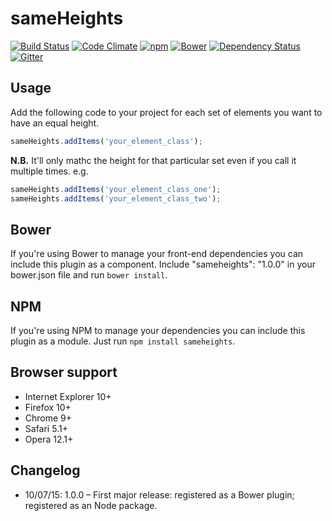 # sameHeights

[![Build Status](https://travis-ci.org/jonnyhaynes/sameheights.svg?branch=master)](https://travis-ci.org/jonnyhaynes/sameheifghts) [![Code Climate](https://codeclimate.com/github/jonnyhaynes/sameheights/badges/gpa.svg)](https://codeclimate.com/github/jonnyhaynes/sameheights) [![npm](https://img.shields.io/npm/v/sameheights.svg)](https://www.npmjs.com/package/sameheights) [![Bower](https://img.shields.io/bower/v/sameheights.svg)](https://github.com/jonnyhaynes/sameheights) [![Dependency Status](https://david-dm.org/jonnyhaynes/sameheights.svg)](https://david-dm.org/jonnyhaynes/sameheights) [![Gitter](https://badges.gitter.im/Join%20Chat.svg)](https://gitter.im/jonnyhaynes/sameheights?utm_source=badge&utm_medium=badge&utm_campaign=pr-badge)

## Usage

Add the following code to your project for each set of elements you want to have an equal height. 

```javascript
sameHeights.addItems('your_element_class');
```

**N.B.** It'll only mathc the height for that particular set even if you call it multiple times. e.g.

```javascript
sameHeights.addItems('your_element_class_one'); 
sameHeights.addItems('your_element_class_two'); 
```

## Bower

If you're using Bower to manage your front-end dependencies you can include this plugin as a component. Include "sameheights": "1.0.0" in your bower.json file and run `bower install`.

## NPM
If you're using NPM to manage your dependencies you can include this plugin as a module. Just run `npm install sameheights`.

## Browser support

* Internet Explorer 10+
* Firefox 10+
* Chrome 9+
* Safari 5.1+
* Opera 12.1+

## Changelog

* 10/07/15: 1.0.0 – First major release: registered as a Bower plugin; registered as an Node package.
